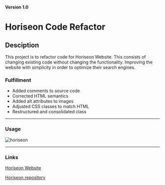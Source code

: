 **Version 1.0**  

# Horiseon Code Refactor  
 

## Desciption  


This project is to refactor code for Horiseon Website. This consists of changing existing code without changing the functionality. Improving the website with simplicity in order to optimize their search engines.  

### Fulfillment
* Added comments to source code
* Corrected HTML semantics
* Added alt attributes to images  
* Adjusted CSS classes to match HTML
* Restructured and consolidated class
 

- - -   

### Usage  


![horiseon](https://user-images.githubusercontent.com/103866289/166586715-16d04559-f416-49ab-bdc0-dde5d581b65b.png)

 

- - -  

### Links  
 

[Horiseon Website](https://bvenant.github.io/horiseon/)  

[Horiseon repository](https://github.com/bvenant/horiseon.git)  
